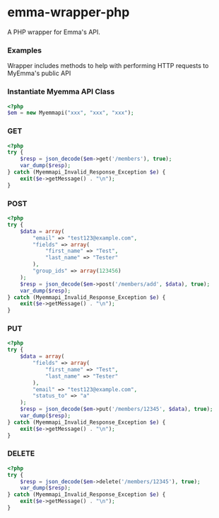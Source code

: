 emma-wrapper-php
================

A PHP wrapper for Emma's API.

### Examples
Wrapper includes methods to help with performing HTTP requests to MyEmma's public API

### Instantiate Myemma API Class
``` php
<?php
$em = new Myemmapi("xxx", "xxx", "xxx");
```

### GET
``` php
<?php
try {
	$resp = json_decode($em->get('/members'), true);
	var_dump($resp);
} catch (Myemmapi_Invalid_Response_Exception $e) {
	exit($e->getMessage() . "\n");
}
```

### POST
``` php
<?php
try {
	$data = array(
		"email" => "test123@example.com",
		"fields" => array(
			"first_name" => "Test",
			"last_name" => "Tester"
		),
		"group_ids" => array(123456)
	);
	$resp = json_decode($em->post('/members/add', $data), true);
	var_dump($resp);
} catch (Myemmapi_Invalid_Response_Exception $e) {
	exit($e->getMessage() . "\n");
}
```

### PUT
``` php
<?php
try {
	$data = array(
		"fields" => array(
			"first_name" => "Test",
			"last_name" => "Tester"
		),
		"email" => "test123@example.com",
		"status_to" => "a"
	);
	$resp = json_decode($em->put('/members/12345', $data), true);
	var_dump($resp);
} catch (Myemmapi_Invalid_Response_Exception $e) {
	exit($e->getMessage() . "\n");
}
```

### DELETE
``` php
<?php
try {
	$resp = json_decode($em->delete('/members/12345'), true);
	var_dump($resp);
} catch (Myemmapi_Invalid_Response_Exception $e) {
	exit($e->getMessage() . "\n");
}
```